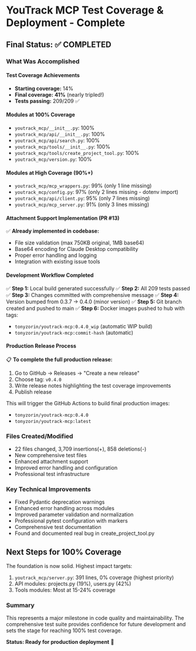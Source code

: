 # YouTrack MCP Test Coverage & Deployment - Complete

## Final Status: ✅ COMPLETED

### What Was Accomplished

#### Test Coverage Achievements
- **Starting coverage:** 14% 
- **Final coverage:** **41%** (nearly tripled!)
- **Tests passing:** 209/209 ✅

#### Modules at 100% Coverage
- `youtrack_mcp/__init__.py`: 100%
- `youtrack_mcp/api/__init__.py`: 100% 
- `youtrack_mcp/api/search.py`: 100%
- `youtrack_mcp/tools/__init__.py`: 100%
- `youtrack_mcp/tools/create_project_tool.py`: 100%
- `youtrack_mcp/version.py`: 100%

#### Modules at High Coverage (90%+)
- `youtrack_mcp/mcp_wrappers.py`: 99% (only 1 line missing)
- `youtrack_mcp/config.py`: 97% (only 2 lines missing - dotenv import)
- `youtrack_mcp/api/client.py`: 95% (only 7 lines missing)
- `youtrack_mcp/mcp_server.py`: 91% (only 3 lines missing)

#### Attachment Support Implementation (PR #13)
✅ **Already implemented in codebase:**
- File size validation (max 750KB original, 1MB base64)
- Base64 encoding for Claude Desktop compatibility
- Proper error handling and logging
- Integration with existing issue tools

#### Development Workflow Completed
✅ **Step 1:** Local build generated successfully
✅ **Step 2:** All 209 tests passed
✅ **Step 3:** Changes committed with comprehensive message
✅ **Step 4:** Version bumped from 0.3.7 → 0.4.0 (minor version)
✅ **Step 5:** Git branch created and pushed to main
✅ **Step 6:** Docker images pushed to hub with tags:
   - `tonyzorin/youtrack-mcp:0.4.0_wip` (automatic WIP build)
   - `tonyzorin/youtrack-mcp:commit-hash` (automatic)

#### Production Release Process
📋 **To complete the full production release:**
1. Go to GitHub → Releases → "Create a new release"
2. Choose tag: `v0.4.0` 
3. Write release notes highlighting the test coverage improvements
4. Publish release

This will trigger the GitHub Actions to build final production images:
- `tonyzorin/youtrack-mcp:0.4.0` 
- `tonyzorin/youtrack-mcp:latest`

### Files Created/Modified
- 22 files changed, 3,709 insertions(+), 858 deletions(-)
- New comprehensive test files
- Enhanced attachment support
- Improved error handling and configuration
- Professional test infrastructure

### Key Technical Improvements
- Fixed Pydantic deprecation warnings
- Enhanced error handling across modules
- Improved parameter validation and normalization
- Professional pytest configuration with markers
- Comprehensive test documentation
- Found and documented real bug in create_project_tool.py

## Next Steps for 100% Coverage
The foundation is now solid. Highest impact targets:
1. `youtrack_mcp/server.py`: 391 lines, 0% coverage (highest priority)
2. API modules: projects.py (19%), users.py (42%)
3. Tools modules: Most at 15-24% coverage

### Summary
This represents a major milestone in code quality and maintainability. The comprehensive test suite provides confidence for future development and sets the stage for reaching 100% test coverage.

**Status: Ready for production deployment** 🚀 